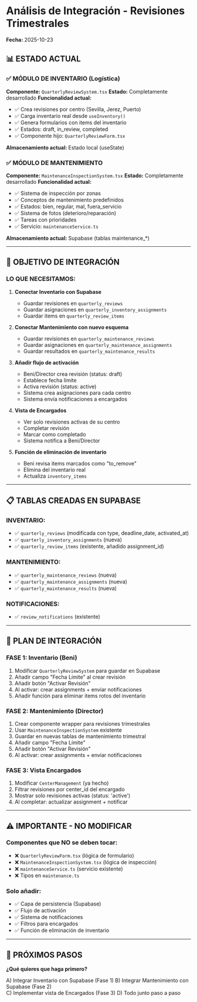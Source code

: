 # Análisis de Integración - Revisiones Trimestrales
**Fecha:** 2025-10-23

## 📊 ESTADO ACTUAL

### ✅ MÓDULO DE INVENTARIO (Logística)
**Componente:** `QuarterlyReviewSystem.tsx`
**Estado:** Completamente desarrollado
**Funcionalidad actual:**
- ✅ Crea revisiones por centro (Sevilla, Jerez, Puerto)
- ✅ Carga inventario real desde `useInventory()`
- ✅ Genera formularios con items del inventario
- ✅ Estados: draft, in_review, completed
- ✅ Componente hijo: `QuarterlyReviewForm.tsx`

**Almacenamiento actual:** Estado local (useState)

### ✅ MÓDULO DE MANTENIMIENTO
**Componente:** `MaintenanceInspectionSystem.tsx`
**Estado:** Completamente desarrollado
**Funcionalidad actual:**
- ✅ Sistema de inspección por zonas
- ✅ Conceptos de mantenimiento predefinidos
- ✅ Estados: bien, regular, mal, fuera_servicio
- ✅ Sistema de fotos (deterioro/reparación)
- ✅ Tareas con prioridades
- ✅ Servicio: `maintenanceService.ts`

**Almacenamiento actual:** Supabase (tablas maintenance_*)

---

## 🎯 OBJETIVO DE INTEGRACIÓN

### LO QUE NECESITAMOS:

1. **Conectar Inventario con Supabase**
   - Guardar revisiones en `quarterly_reviews`
   - Guardar asignaciones en `quarterly_inventory_assignments`
   - Guardar items en `quarterly_review_items`

2. **Conectar Mantenimiento con nuevo esquema**
   - Guardar revisiones en `quarterly_maintenance_reviews`
   - Guardar asignaciones en `quarterly_maintenance_assignments`
   - Guardar resultados en `quarterly_maintenance_results`

3. **Añadir flujo de activación**
   - Beni/Director crea revisión (status: draft)
   - Establece fecha límite
   - Activa revisión (status: active)
   - Sistema crea asignaciones para cada centro
   - Sistema envía notificaciones a encargados

4. **Vista de Encargados**
   - Ver solo revisiones activas de su centro
   - Completar revisión
   - Marcar como completado
   - Sistema notifica a Beni/Director

5. **Función de eliminación de inventario**
   - Beni revisa items marcados como "to_remove"
   - Elimina del inventario real
   - Actualiza `inventory_items`

---

## 📋 TABLAS CREADAS EN SUPABASE

### INVENTARIO:
- ✅ `quarterly_reviews` (modificada con type, deadline_date, activated_at)
- ✅ `quarterly_inventory_assignments` (nueva)
- ✅ `quarterly_review_items` (existente, añadido assignment_id)

### MANTENIMIENTO:
- ✅ `quarterly_maintenance_reviews` (nueva)
- ✅ `quarterly_maintenance_assignments` (nueva)
- ✅ `quarterly_maintenance_results` (nueva)

### NOTIFICACIONES:
- ✅ `review_notifications` (existente)

---

## 🔄 PLAN DE INTEGRACIÓN

### FASE 1: Inventario (Beni)
1. Modificar `QuarterlyReviewSystem` para guardar en Supabase
2. Añadir campo "Fecha Límite" al crear revisión
3. Añadir botón "Activar Revisión"
4. Al activar: crear assignments + enviar notificaciones
5. Añadir función para eliminar items rotos del inventario

### FASE 2: Mantenimiento (Director)
1. Crear componente wrapper para revisiones trimestrales
2. Usar `MaintenanceInspectionSystem` existente
3. Guardar en nuevas tablas de mantenimiento trimestral
4. Añadir campo "Fecha Límite"
5. Añadir botón "Activar Revisión"
6. Al activar: crear assignments + enviar notificaciones

### FASE 3: Vista Encargados
1. Modificar `CenterManagement` (ya hecho)
2. Filtrar revisiones por center_id del encargado
3. Mostrar solo revisiones activas (status: 'active')
4. Al completar: actualizar assignment + notificar

---

## ⚠️ IMPORTANTE - NO MODIFICAR

### Componentes que NO se deben tocar:
- ❌ `QuarterlyReviewForm.tsx` (lógica de formulario)
- ❌ `MaintenanceInspectionSystem.tsx` (lógica de inspección)
- ❌ `maintenanceService.ts` (servicio existente)
- ❌ Tipos en `maintenance.ts`

### Solo añadir:
- ✅ Capa de persistencia (Supabase)
- ✅ Flujo de activación
- ✅ Sistema de notificaciones
- ✅ Filtros para encargados
- ✅ Función de eliminación de inventario

---

## 🚀 PRÓXIMOS PASOS

**¿Qué quieres que haga primero?**

A) Integrar Inventario con Supabase (Fase 1)
B) Integrar Mantenimiento con Supabase (Fase 2)  
C) Implementar vista de Encargados (Fase 3)
D) Todo junto paso a paso
